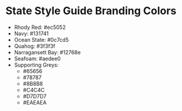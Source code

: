 # State Style Guide Branding Colors

- Rhody Red: #ec5052
- Navy: #131741
- Ocean State: #0c7cd5
- Quahog: #3f3f3f
- Narragansett Bay: #12768e
- Seafoam: #aedee0
- Supporting Greys:   	
  - #65656
  - #78787
  - #8B8B8
  - #C4C4C
  - #D7D7D7
  - #EAEAEA
